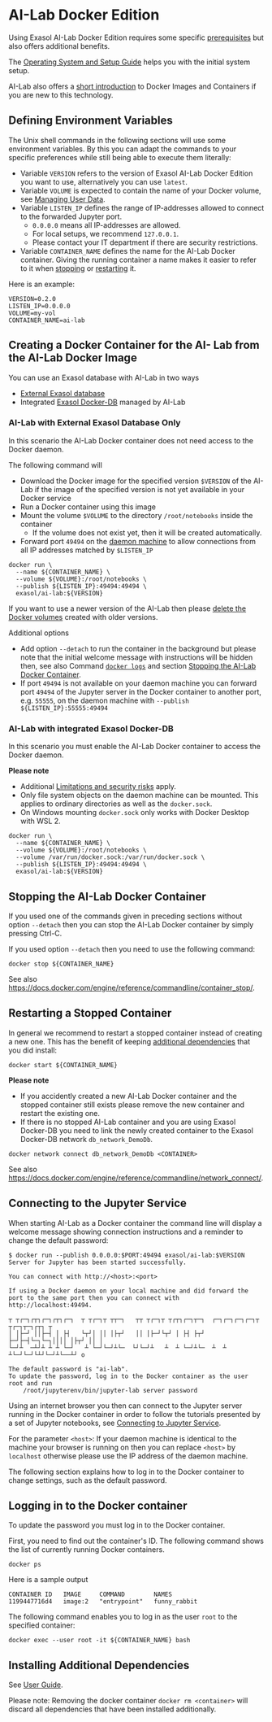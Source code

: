 # AI-Lab Docker Edition

Using Exasol AI-Lab Docker Edition requires some specific [prerequisites](prerequisites.md) but also offers additional benefits.

The [Operating System and Setup Guide](prerequisites.md#operating-systems-and-setups) helps you with the initial system setup.

AI-Lab also offers a [short introduction](intro.md) to Docker Images and Containers if you are new to this technology.

## Defining Environment Variables

The Unix shell commands in the following sections will use some environment variables. By this you can adapt the commands to your specific preferences while still being able to execute them literally:
* Variable `VERSION` refers to the version of Exasol AI-Lab Docker Edition you want to use, alternatively you can use `latest`.
* Variable `VOLUME` is expected to contain the name of your Docker volume, see [Managing User Data](managing-user-data.md).
* Variable `LISTEN_IP` defines the range of IP-addresses allowed to connect to the forwarded Jupyter port.
  * `0.0.0.0` means all IP-addresses are allowed.
  * For local setups, we recommend `127.0.0.1`.
  * Please contact your IT department if there are security restrictions.
* Variable `CONTAINER_NAME` defines the name for the AI-Lab Docker container. Giving the running container a name makes it easier to refer to it when [stopping](#stopping-the-ai-lab-docker-container) or [restarting](#restarting-a-stopped-container) it.

Here is an example:

```shell
VERSION=0.2.0
LISTEN_IP=0.0.0.0
VOLUME=my-vol
CONTAINER_NAME=ai-lab
```

## Creating a Docker Container for the AI- Lab from the AI-Lab Docker Image

You can use an Exasol database with AI-Lab in two ways
* [External Exasol database](#ai-lab-with-external-exasol-database-only)
* Integrated [Exasol Docker-DB](#ai-lab-with-integrated-exasol-docker-db) managed by AI-Lab

### AI-Lab with External Exasol Database Only

In this scenario the AI-Lab Docker container does not need access to the Docker daemon.

The following command will
* Download the Docker image for the specified version `$VERSION` of the AI-Lab if the image of the specified version is not yet available in your Docker service
* Run a Docker container using this image
* Mount the volume `$VOLUME` to the directory `/root/notebooks` inside the container
  * If the volume does not exist yet, then it will be created automatically.
* Forward port `49494` on the [daemon machine](prerequisites.md) to allow connections from all IP addresses matched by `$LISTEN_IP`

```shell
docker run \
  --name ${CONTAINER_NAME} \
  --volume ${VOLUME}:/root/notebooks \
  --publish ${LISTEN_IP}:49494:49494 \
  exasol/ai-lab:${VERSION}
```

If you want to use a newer version of the AI-Lab then please [delete the Docker volumes](managing-user-data.md#replacing-the-docker-volume) created with older versions.

Additional options
* Add option `--detach` to run the container in the background but please note that the initial welcome message with instructions will be hidden then, see also Command [`docker logs`](https://docs.docker.com/engine/reference/commandline/container_logs/) and section [Stopping the AI-Lab Docker Container](#stopping-the-ai-lab-docker-container).
* If port `49494` is not available on your daemon machine you can forward port `49494` of the Jupyter server in the Docker container to another port, e.g. `55555`, on the daemon machine with `--publish ${LISTEN_IP}:55555:49494`

### AI-Lab with integrated Exasol Docker-DB

In this scenario you must enable the AI-Lab Docker container to access the Docker daemon.

**Please note**
* Additional [Limitations and security risks](prerequisites.md#enabling-exasol-ai-lab-to-use-docker-features) apply.
* Only file system objects on the daemon machine can be mounted. This applies to ordinary directories as well as the `docker.sock`.
* On Windows mounting `docker.sock` only works with Docker Desktop with WSL 2.
```shell
docker run \
  --name ${CONTAINER_NAME} \
  --volume ${VOLUME}:/root/notebooks \
  --volume /var/run/docker.sock:/var/run/docker.sock \
  --publish ${LISTEN_IP}:49494:49494 \
  exasol/ai-lab:${VERSION}
```

## Stopping the AI-Lab Docker Container

If you used one of the commands given in preceding sections without option `--detach` then you can stop the AI-Lab Docker container by simply pressing Ctrl-C.

If you used option `--detach` then you need to use the following command:

```shell
docker stop ${CONTAINER_NAME}
```

See also https://docs.docker.com/engine/reference/commandline/container_stop/.

## Restarting a Stopped Container

In general we recommend to restart a stopped container instead of creating a new one. This has the benefit of keeping [additional dependencies](#installing-additional-dependencies) that you did install:

```shell
docker start ${CONTAINER_NAME}
```

**Please note**
* If you accidently created a new AI-Lab Docker container and the stopped container still exists please remove the new container and restart the existing one.
* If there is no stopped AI-Lab container and you are using Exasol Docker-DB you need to link the newly created container to the Exasol Docker-DB network `db_network_DemoDb`.

```shell
docker network connect db_network_DemoDb <CONTAINER>
```

See also https://docs.docker.com/engine/reference/commandline/network_connect/.

## Connecting to the Jupyter Service

When starting AI-Lab as a Docker container the command line will display a welcome message showing connection instructions and a reminder to change the default password:

```
$ docker run --publish 0.0.0.0:$PORT:49494 exasol/ai-lab:$VERSION
Server for Jupyter has been started successfully.

You can connect with http://<host>:<port>

If using a Docker daemon on your local machine and did forward the
port to the same port then you can connect with http://localhost:49494.

┬ ┬┌─┐┌┬┐┌─┐┌┬┐┌─┐  ┬ ┬┌─┐┬ ┬┬─┐   ┬┬ ┬┌─┐┬ ┬┌┬┐┌─┐┬─┐  ┌─┐┌─┐┌─┐┌─┐┬ ┬┌─┐┬─┐┌┬┐ ┬
│ │├─┘ ││├─┤ │ ├┤   └┬┘│ ││ │├┬┘   ││ │├─┘└┬┘ │ ├┤ ├┬┘  ├─┘├─┤└─┐└─┐││││ │├┬┘ ││ │
└─┘┴  ─┴┘┴ ┴ ┴ └─┘   ┴ └─┘└─┘┴└─  └┘└─┘┴   ┴  ┴ └─┘┴└─  ┴  ┴ ┴└─┘└─┘└┴┘└─┘┴└──┴┘ o

The default password is "ai-lab".
To update the password, log in to the Docker container as the user root and run
    /root/jupyterenv/bin/jupyter-lab server password
```

Using an internet browser you then can connect to the Jupyter server running in the Docker container in order to follow the tutorials presented by a set of Jupyter notebooks, see [Connecting to Jupyter Service](../jupyter.md#open-jupyter-in-your-browser).

For the parameter `<host>`: If your daemon machine is identical to the machine your browser is running on then you can replace `<host>` by `localhost` otherwise please use the IP address of the daemon machine.

The following section explains how to log in to the Docker container to change settings, such as the default password.

## Logging in to the Docker container

To update the password you must log in to the Docker container.

First, you need to find out the container's ID. The following command shows the list of currently running Docker containers.

```shell
docker ps
```

Here is a sample output

```
CONTAINER ID   IMAGE     COMMAND        NAMES
1199447716d4   image:2   "entrypoint"   funny_rabbit
```

The following command enables you to log in as the user `root` to the specified container:

```shell
docker exec --user root -it ${CONTAINER_NAME} bash
```

## Installing Additional Dependencies

See [User Guide](../jupyter.md#installing-additional-dependencies).

Please note: Removing the docker container `docker rm <container>` will discard all dependencies that have been installed additionally.
